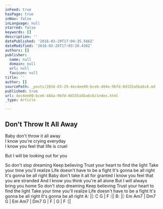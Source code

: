 ```yaml
---
inFeed: true
hasPage: true
inNav: false
inLanguage: null
starred: false
keywords: []
description: ''
datePublished: '2016-03-29T17:04:35.566Z'
dateModified: '2016-03-29T17:03:10.436Z'
authors: []
publisher:
  name: null
  domain: null
  url: null
  favicon: null
title: ''
author: []
sourcePath: _posts/2016-03-29-4ec4ee00-bce6-484a-9bfd-0d155a5ba6c6.md
published: true
url: 4ec4ee00-bce6-484a-9bfd-0d155a5ba6c6/index.html
_type: Article

---
```

## Don't Throw It All Away 

Baby don't throw it all away   
I know you're crying everyday   
I know you feel that life is cruel
  
But I will be looking out for you
  
So don't stop dreaming
Keep believing
Trust your heart to find the light
Take your time you'll realize
Life doesn't have to be a fight
It's gonna be all right
It's gonna be all right
Baby don't take it all for granted
I know you feel that you are stranded
And I know you think you're all alone
But I will always bring you home
So don't stop dreaming
Keep believing
Trust your heart to find the light
Take your time you'll realize
Life doesn't have to be a fight
It's gonna be all right
It's gonna be all right
A: ||: C G | F :||
B: ||: Em Am7 | Dm7 G | Em Am7 | Dm7 G | F | G | F :||